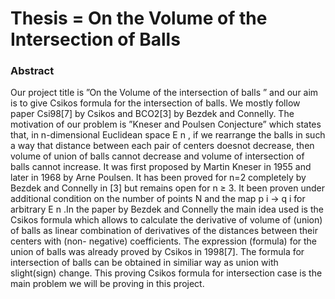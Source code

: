 # Thesis = On the Volume of the Intersection of Balls

### Abstract
Our project title is ”On the Volume of the intersection of balls ” and our aim
is to give Csikos formula for the intersection of balls. We mostly follow paper
Csi98[7] by Csikos and BCO2[3] by Bezdek and Connelly. The motivation of our
problem is ”Kneser and Poulsen Conjecture” which states that, in n-dimensional
Euclidean space E n , if we rearrange the balls in such a way that distance between
each pair of centers doesnot decrease, then volume of union of balls cannot decrease
and volume of intersection of balls cannot increase. It was first proposed by Martin
Kneser in 1955 and later in 1968 by Arne Poulsen. It has been proved for n=2
completely by Bezdek and Connelly in [3] but remains open for n ≥ 3. It been
proven under additional condition on the number of points N and the map p i → q i
for arbitrary E n .In the paper by Bezdek and Connelly the main idea used is the
Csikos formula which allows to calculate the derivative of volume of (union) of balls
as linear combination of derivatives of the distances between their centers with (non-
negative) coefficients. The expression (formula) for the union of balls was already
proved by Csikos in 1998[7]. The formula for intersection of balls can be obtained
in similiar way as union with slight(sign) change. This proving Csikos formula for
intersection case is the main problem we will be proving in this project.
